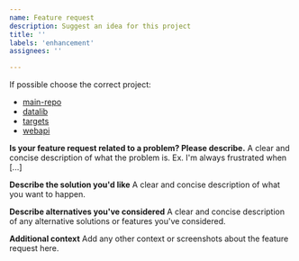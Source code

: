 ```yaml
---
name: Feature request
description: Suggest an idea for this project
title: ''
labels: 'enhancement'
assignees: ''

---
```


If possible choose the correct project:

- [main-repo](https://github.com/orgua/shepherd/issues)
- [datalib](https://github.com/orgua/shepherd-datalib/issues)
- [targets](https://github.com/orgua/shepherd-targets/issues)
- [webapi](https://github.com/orgua/shepherd_webservice/issues)


**Is your feature request related to a problem? Please describe.**
A clear and concise description of what the problem is. Ex. I'm always frustrated when [...]

**Describe the solution you'd like**
A clear and concise description of what you want to happen.

**Describe alternatives you've considered**
A clear and concise description of any alternative solutions or features you've considered.

**Additional context**
Add any other context or screenshots about the feature request here.
